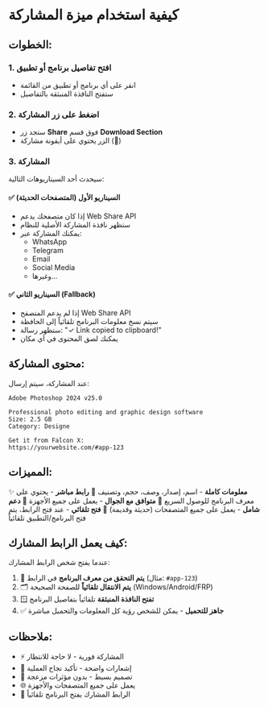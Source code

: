 # كيفية استخدام ميزة المشاركة

## الخطوات:

### 1. افتح تفاصيل برنامج أو تطبيق
- انقر على أي برنامج أو تطبيق من القائمة
- ستفتح النافذة المنبثقة بالتفاصيل

### 2. اضغط على زر المشاركة
- ستجد زر **Share** فوق قسم **Download Section**
- الزر يحتوي على أيقونة مشاركة (🔗)

### 3. المشاركة
سيحدث أحد السيناريوهات التالية:

#### ✅ السيناريو الأول (المتصفحات الحديثة)
- إذا كان متصفحك يدعم Web Share API
- ستظهر نافذة المشاركة الأصلية للنظام
- يمكنك المشاركة عبر:
  * WhatsApp
  * Telegram
  * Email
  * Social Media
  * وغيرها...

#### ✅ السيناريو الثاني (Fallback)
- إذا لم يدعم المتصفح Web Share API
- سيتم نسخ معلومات البرنامج تلقائياً إلى الحافظة
- ستظهر رسالة: "✓ Link copied to clipboard!"
- يمكنك لصق المحتوى في أي مكان

## محتوى المشاركة:

عند المشاركة، سيتم إرسال:

```
Adobe Photoshop 2024 v25.0

Professional photo editing and graphic design software
Size: 2.5 GB
Category: Designe

Get it from Falcon X:
https://yourwebsite.com/#app-123
```

## المميزات:

✨ **معلومات كاملة** - اسم، إصدار، وصف، حجم، وتصنيف
🔗 **رابط مباشر** - يحتوي على معرف البرنامج للوصول السريع
📱 **متوافق مع الجوال** - يعمل على جميع الأجهزة
💯 **دعم شامل** - يعمل على جميع المتصفحات (حديثة وقديمة)
🎯 **فتح تلقائي** - عند فتح الرابط، يتم فتح البرنامج/التطبيق تلقائياً

## كيف يعمل الرابط المشارك:

عندما يفتح شخص الرابط المشارك:
1. 🔄 **يتم التحقق من معرف البرنامج** في الرابط (مثال: `#app-123`)
2. 🗂️ **يتم الانتقال تلقائياً** للصفحة الصحيحة (Windows/Android/FRP)
3. 🪟 **تفتح النافذة المنبثقة** تلقائياً بتفاصيل البرنامج
4. ✅ **جاهز للتحميل** - يمكن للشخص رؤية كل المعلومات والتحميل مباشرة

## ملاحظات:

- ⚡ المشاركة فورية - لا حاجة للانتظار
- 🔔 إشعارات واضحة - تأكيد نجاح العملية
- 🎨 تصميم بسيط - بدون مؤثرات مزعجة
- 🌐 يعمل على جميع المتصفحات والأجهزة
- 🔄 الرابط المشارك يفتح البرنامج تلقائياً
